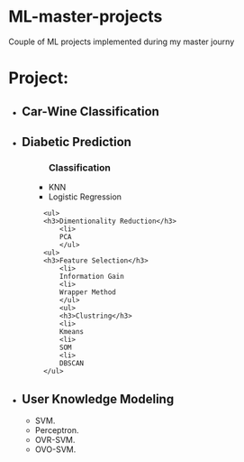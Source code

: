 <h1> ML-master-projects</h1>
Couple of ML projects implemented during my master journy 


<h1> Project: </h1>
<ul>
  <li>
  <h2>Car-Wine Classification</h2>
  
  <li>
  <h2>Diabetic Prediction</h2>
    <ul>
    <ul>
      <h3>Classification</h3>
          <li>
          KNN
          <li>
          Logistic Regression
      </ul>
      
      <ul>
      <h3>Dimentionality Reduction</h3>
          <li>
          PCA 
          </ul>
      <ul>
      <h3>Feature Selection</h3>
          <li>
          Information Gain
          <li>
          Wrapper Method
          </ul>
          <ul>
          <h3>Clustring</h3>
          <li>
          Kmeans
          <li>
          SOM
          <li>
          DBSCAN
      </ul>
   </ul>
   <li>
  <h2>User Knowledge Modeling</h2>
    <ul>
      <li>
      SVM.
      <li>
      Perceptron.
      <li>
      OVR-SVM.
      <li>
      OVO-SVM.
    </ul>
  </ul>
